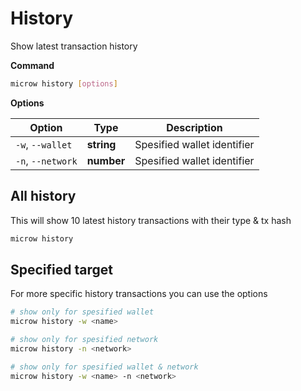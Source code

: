 # History
Show latest transaction history

**Command**
```sh
microw history [options]
```

**Options**

| Option 			| Type		 | Description				   |
| ----------------- | ---------- | --------------------------- |
| `-w`, `--wallet`  | **string** | Spesified wallet identifier |
| `-n`, `--network` | **number** | Spesified wallet identifier |


## All history
This will show 10 latest history transactions with their type & tx hash
```sh
microw history
```

## Specified target
For more specific history transactions you can use the options
```sh
# show only for spesified wallet
microw history -w <name>

# show only for spesified network
microw history -n <network>

# show only for spesified wallet & network
microw history -w <name> -n <network>
```